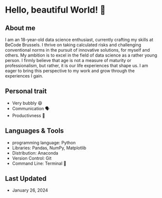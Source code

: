 # Hello, beautiful World! 👋

## About me 
I am an 18-year-old data science enthusiast, currently crafting my skills at BeCode Brussels. I thrive on taking calculated risks and challenging conventional norms in the pursuit of innovative solutions, for myself and others. My ambition is to excel in the field of data science as a rather young person. I firmly believe that age is not a measure of maturity or professionalism, but rather, it is our life experiences that shape us. I am eager to bring this perspective to my work and grow through the experiences I gain.

## Personal trait  
- Very bubbly 😄
- Communication 🗣️
- Productivness 🚀

## Languages & Tools
- programming language: Python 
- Libraries: Pandas, NumPy, Matplotlib
- Distribution: Anaconda
- Version Control: Git
- Command Line: Terminal 

## Last Updated 
- January 26, 2024